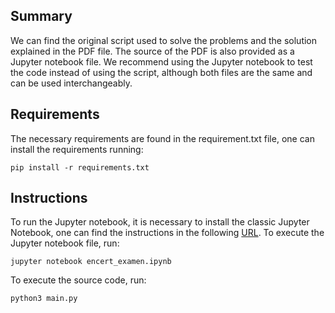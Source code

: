 ## Summary

We can find the original script used to solve the problems and the solution explained in the PDF file. The source of the PDF is also provided as a Jupyter notebook file.
We recommend using the Jupyter notebook to test the code instead of using the script, although both files are the same and can be used interchangeably.

## Requirements

The necessary requirements are found in the requirement.txt file, one can install the requirements running:

```console
pip install -r requirements.txt
```

## Instructions

To run the Jupyter notebook, it is necessary to install the classic Jupyter Notebook, one can find the instructions in the following [URL](https://jupyter.org/install). To execute the Jupyter notebook file, run:

```console
jupyter notebook encert_examen.ipynb
```

To execute the source code, run:

```
python3 main.py
```
